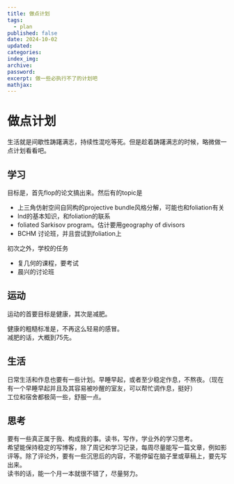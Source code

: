 ```yaml
---
title: 做点计划
tags:
  - plan
published: false
date: 2024-10-02
updated: 
categories: 
index_img: 
archive: 
password: 
excerpt: 做一些必执行不了的计划吧
mathjax:
---
```

# 做点计划
生活就是间歇性踌躇满志，持续性混吃等死。但是趁着踌躇满志的时候，略微做一点计划看看吧。

## 学习
目标是，首先flop的论文搞出来。然后有的topic是
- 上三角仿射空间自同构的projective bundle风格分解，可能也和foliation有关
- lnd的基本知识，和foliation的联系
- foliated Sarkisov program。估计要用geography of divisors
- BCHM 讨论班，并且尝试到foliation上

初次之外，学校的任务
- 复几何的课程，要考试
- 晨兴的讨论班

## 运动
运动的首要目标是健康，其次是减肥。

健康的粗糙标准是，不再这么轻易的感冒。  
减肥的话，大概到75先。

## 生活
日常生活和作息也要有一些计划。早睡早起，或者至少稳定作息，不熬夜。（现在有一个早睡早起并且及其容易被吵醒的室友，可以帮忙调作息，挺好）  
工位和宿舍都极简一些，舒服一点。

## 思考
要有一些真正属于我、构成我的事。读书，写作，学业外的学习思考。  
希望能保持稳定的写博客，除了周记和学习记录，每周尽量能写一篇文章，例如影评等。除了评论外，要有一些沉思后的内容，不能停留在脑子里或草稿上，要先写出来。  
读书的话，能一个月一本就很不错了，尽量努力。
